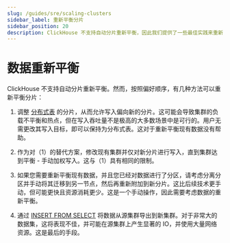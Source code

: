```yaml
---
slug: /guides/sre/scaling-clusters
sidebar_label: 重新平衡分片
sidebar_position: 20
description: ClickHouse 不支持自动分片重新平衡，因此我们提供了一些最佳实践来重新平衡分片。
---
```



# 数据重新平衡

ClickHouse 不支持自动分片重新平衡。然而，按照偏好顺序，有几种方法可以重新平衡分片：

1. 调整 [分布式表](/engines/table-engines/special/distributed.md) 的分片，从而允许写入偏向新的分片。这可能会导致集群的负载不平衡和热点，但在写入吞吐量不是极高的大多数场景中是可行的。用户无需更改其写入目标，即可以保持为分布式表。这对于重新平衡现有数据没有帮助。

2. 作为对（1）的替代方案，修改现有集群并仅对新分片进行写入，直到集群达到平衡 - 手动加权写入。这与（1）具有相同的限制。

3. 如果您需要重新平衡现有数据，并且您已经对数据进行了分区，请考虑分离分区并手动将其迁移到另一节点，然后再重新附加到新分片。这比后续技术更手动，但可能更快且资源消耗更少。这是一个手动操作，因此需要考虑数据的重新平衡。

4. 通过 [INSERT FROM SELECT](/sql-reference/statements/insert-into.md/#inserting-the-results-of-select) 将数据从源集群导出到新集群。对于非常大的数据集，这将表现不佳，并可能在源集群上产生显著的 IO，并使用大量网络资源。这是最后的手段。
